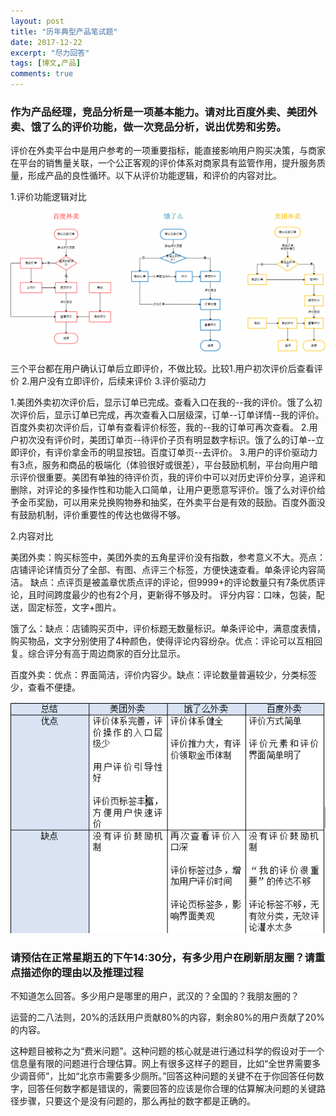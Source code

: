```yaml
---
layout: post
title: "历年典型产品笔试题"
date: 2017-12-22
excerpt: "尽力回答"
tags: [博文,产品]
comments: true
---
```


### 作为产品经理，竞品分析是一项基本能力。请对比百度外卖、美团外卖、饿了么的评价功能，做一次竞品分析，说出优势和劣势。

评价在外卖平台中是用户参考的一项重要指标，能直接影响用户购买决策，与商家在平台的销售量关联，一个公正客观的评价体系对商家具有监管作用，提升服务质量，形成产品的良性循环。以下从评价功能逻辑，和评价的内容对比。

1.评价功能逻辑对比

![评价功能逻辑](../assets/img/post-img/评价逻辑.png)

三个平台都在用户确认订单后立即评价，不做比较。比较1.用户初次评价后查看评价 2.用户没有立即评价，后续来评价 3.评价驱动力

1.美团外卖初次评价后，显示订单已完成。查看入口在我的--我的评价。饿了么初次评价后，显示订单已完成，再次查看入口层级深，订单--订单详情--我的评价。百度外卖初次评价后，订单有查看评价标签，我的--我的订单可再次查看。
2.用户初次没有评价时，美团订单页--待评价子页有明显数字标识。饿了么的订单--立即评价，有评价拿金币的明显按钮。百度订单页--去评价。
3.用户的评价驱动力有3点，服务和商品的极端化（体验很好或很差），平台鼓励机制，平台向用户暗示评价很重要。美团有单独的待评价页，我的评价中可以对历史评价分享，追评和删除，对评论的多操作性和功能入口简单，让用户更愿意写评价。饿了么对评价给予金币奖励，可以用来兑换购物券和抽奖，在外卖平台是有效的鼓励。百度外面没有鼓励机制，评价重要性的传达也做得不够。


2.内容对比

美团外卖：购买标签中，美团外卖的五角星评价没有指数，参考意义不大。亮点：店铺评论详情页分了全部、有图、点评三个标签，方便快速查看。单条评论内容简洁。 缺点：点评页是被盖章优质点评的评论，但9999+的评论数量只有7条优质评论，且时间跨度最少的也有2个月，更新得不够及时。
评分内容：口味，包装，配送，固定标签，文字+图片。

饿了么：缺点：店铺购买页中，评价标题无数量标识。单条评论中，满意度表情，购买物品，文字分别使用了4种颜色，使得评论内容纷杂。优点：评论可以互相回复。综合评分有高于周边商家的百分比显示。

百度外卖：优点：界面简洁，评价内容少。缺点：评论数量普遍较少，分类标签少，查看不便捷。

![评价功能总结](../assets/img/post-img/评价总结.png)


### 请预估在正常星期五的下午14:30分，有多少用户在刷新朋友圈？请重点描述你的理由以及推理过程

不知道怎么回答。多少用户是哪里的用户，武汉的？全国的？我朋友圈的？

运营的二八法则，20%的活跃用户贡献80%的内容，剩余80%的用户贡献了20%的内容。

这种题目被称之为“费米问题”。这种问题的核心就是进行通过科学的假设对于一个信息量有限的问题进行合理估算。网上有很多这样子的题目，比如“全世界需要多少调音师”，比如“北京市需要多少厕所。”回答这种问题的关键不在于你回答任何数字，回答任何数字都是错误的，需要回答的应该是你合理的估算解决问题的关键路径步骤，只要这个是没有问题的，那么再扯的数字都是正确的。











